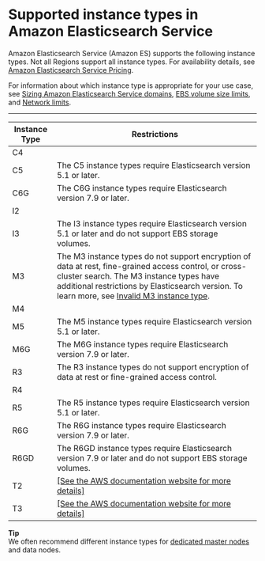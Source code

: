 # Supported instance types in Amazon Elasticsearch Service<a name="aes-supported-instance-types"></a>

Amazon Elasticsearch Service \(Amazon ES\) supports the following instance types\. Not all Regions support all instance types\. For availability details, see [Amazon Elasticsearch Service Pricing](https://aws.amazon.com/elasticsearch-service/pricing/)\.

For information about which instance type is appropriate for your use case, see [Sizing Amazon Elasticsearch Service domains](sizing-domains.md), [EBS volume size limits](aes-limits.md#ebsresource), and [Network limits](aes-limits.md#network-limits)\.


****  

| Instance Type | Restrictions | 
| --- | --- | 
|  C4  |    | 
|  C5  |  The C5 instance types require Elasticsearch version 5\.1 or later\.  | 
| C6G  |  The C6G instance types require Elasticsearch version 7\.9 or later\.  | 
|  I2  |    | 
|  I3  | The I3 instance types require Elasticsearch version 5\.1 or later and do not support EBS storage volumes\. | 
|  M3  |  The M3 instance types do not support encryption of data at rest, fine\-grained access control, or cross\-cluster search\. The M3 instance types have additional restrictions by Elasticsearch version\. To learn more, see [Invalid M3 instance type](aes-handling-errors.md#aes-m3-instance-types)\.  | 
|  M4  |    | 
|  M5  |  The M5 instance types require Elasticsearch version 5\.1 or later\.  | 
| M6G |  The M6G instance types require Elasticsearch version 7\.9 or later\.  | 
|  R3  |  The R3 instance types do not support encryption of data at rest or fine\-grained access control\.  | 
|  R4  |    | 
|  R5  |  The R5 instance types require Elasticsearch version 5\.1 or later\.  | 
| R6G |  The R6G instance types require Elasticsearch version 7\.9 or later\.  | 
| R6GD |  The R6GD instance types require Elasticsearch version 7\.9 or later and do not support EBS storage volumes\.  | 
|  T2  |  [\[See the AWS documentation website for more details\]](http://docs.aws.amazon.com/elasticsearch-service/latest/developerguide/aes-supported-instance-types.html)  | 
|  T3  |  [\[See the AWS documentation website for more details\]](http://docs.aws.amazon.com/elasticsearch-service/latest/developerguide/aes-supported-instance-types.html)  | 

**Tip**  
We often recommend different instance types for [dedicated master nodes](es-managedomains-dedicatedmasternodes.md) and data nodes\.